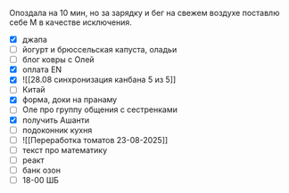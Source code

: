Опоздала на 10 мин, но за зарядку и бег на свежем воздухе поставлю себе М в качестве исключения.
- [x] джапа 
- [ ] йогурт и брюссельская капуста, оладьи
- [ ] блог ковры с Олей 
- [x] оплата EN
- [x] ![[28.08 синхронизация канбана 5 из 5]]
- [ ] Китай
- [x] форма, доки на пранаму
- [ ] Оле про группу общения с сестренками
- [x] получить Ашанти
- [ ] подоконник кухня
- [ ] ![[Переработка томатов 23-08-2025]]
- [ ] текст про математику
- [ ] реакт
- [ ] банк озон
- [ ] 18-00 ШБ